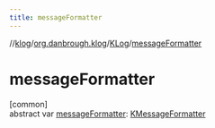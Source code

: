 ```yaml
---
title: messageFormatter
---
```

//[klog](../../../index.html)/[org.danbrough.klog](../index.html)/[KLog](index.html)/[messageFormatter](message-formatter.html)



# messageFormatter



[common]\
abstract var [messageFormatter](message-formatter.html): [KMessageFormatter](../index.html#-1565082679%2FClasslikes%2F1242518872)





